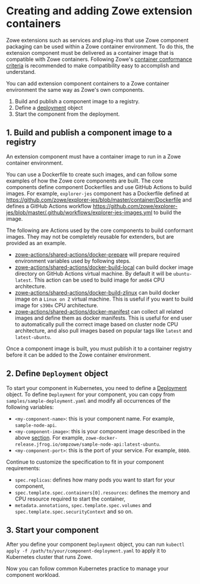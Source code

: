 # Creating and adding Zowe extension containers

Zowe extensions such as services and plug-ins that use Zowe component packaging can be used within a Zowe container environment. To do this, the extension component must be delivered as a container image that is compatible with Zowe containers. Following Zowe's [container conformance criteria](https://github.com/zowe/zowe-install-packaging/blob/master/containers/conformance.md) is recommended to make compatibility easy to accomplish and understand.

You can add extension component containers to a Zowe container environment the same way as Zowe's own components.

1. Build and publish a component image to a registry.
2. Define a [deployment](https://kubernetes.io/docs/concepts/workloads/controllers/deployment/) object
3. Start the component from the deployment.

## 1. Build and publish a component image to a registry

An extension component must have a container image to run in a Zowe container environment.

You can use a Dockerfile to create such images, and can follow some examples of how the Zowe core components are built. The core components define component Dockerfiles and use GitHub Actions to build images. For example, `explorer-jes` component has a Dockerfile defined at https://github.com/zowe/explorer-jes/blob/master/container/Dockerfile and defines a GitHub Actions workflow https://github.com/zowe/explorer-jes/blob/master/.github/workflows/explorer-jes-images.yml to build the image.

The following are Actions used by the core components to build conformant images. They may not be completely reusable for extenders, but are provided as an example.

- [zowe-actions/shared-actions/docker-prepare](https://github.com/zowe-actions/shared-actions/blob/main/docker-prepare/action.yml) will prepare required environment variables used by following steps.
- [zowe-actions/shared-actions/docker-build-local](https://github.com/zowe-actions/shared-actions/blob/main/docker-build-local/action.yml) can build docker image directory on GitHub Actions virtual machine. By default it will be `ubuntu-latest`. This action can be used to build image for `amd64` CPU architecture.
- [zowe-actions/shared-actions/docker-build-zlinux](https://github.com/zowe-actions/shared-actions/blob/main/docker-build-zlinux/action.yml) can build docker image on a `Linux on Z` virtual machine. This is useful if you want to build image for `s390x` CPU architecture.
- [zowe-actions/shared-actions/docker-manifest](https://github.com/zowe-actions/shared-actions/blob/main/docker-manifest/action.yml) can collect all related images and define them as docker manifests. This is useful for end user to automatically pull the correct image based on cluster node CPU architecture, and also pull images based on popular tags like `latest` and `latest-ubuntu`.

Once a component image is built, you must publish it to a container registry before it can be added to the Zowe container environment.

## 2. Define `Deployment` object

To start your component in Kubernetes, you need to define a [Deployment](https://kubernetes.io/docs/concepts/workloads/controllers/deployment/) object. To define `Deployment` for your component, you can copy from `samples/sample-deployment.yaml` and modify all occurrences of the following variables:

- `<my-component-name>`: this is your component name. For example, `sample-node-api`.
- `<my-component-image>`: this is your component image described in the above [section](#build-and-push-component-image). For example, `zowe-docker-release.jfrog.io/ompzowe/sample-node-api:latest-ubuntu`.
- `<my-component-port>`: this is the port of your service. For example, `8080`.

Continue to customize the specification to fit in your component requirements:

- `spec.replicas`: defines how many pods you want to start for your component,
- `spec.template.spec.containers[0].resources`: defines the memory and CPU resource required to start the container,
- `metadata.annotations`, `spec.template.spec.volumes` and `spec.template.spec.securityContext` and so on.

## 3. Start your component

After you define your component `Deployment` object, you can run `kubectl apply -f /path/to/your/component-deployment.yaml` to apply it to Kubernetes cluster that runs Zowe. 

Now you can follow common Kubernetes practice to manage your component workload.

